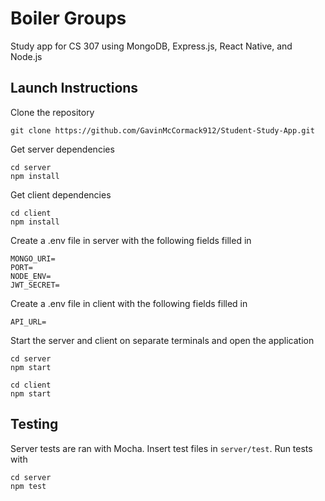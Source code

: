 # Boiler Groups
Study app for CS 307 using MongoDB, Express.js, React Native, and Node.js

## Launch Instructions

Clone the repository
```
git clone https://github.com/GavinMcCormack912/Student-Study-App.git
```

Get server dependencies
```
cd server
npm install
```

Get client dependencies
```
cd client
npm install
```

Create a .env file in server with the following fields filled in
```
MONGO_URI=
PORT=
NODE_ENV=
JWT_SECRET=
```

Create a .env file in client with the following fields filled in
```
API_URL=
```

Start the server and client on separate terminals and open the application
```
cd server
npm start
```
```
cd client
npm start
```

## Testing
Server tests are ran with Mocha. Insert test files in `server/test`. Run tests with
```
cd server
npm test
```